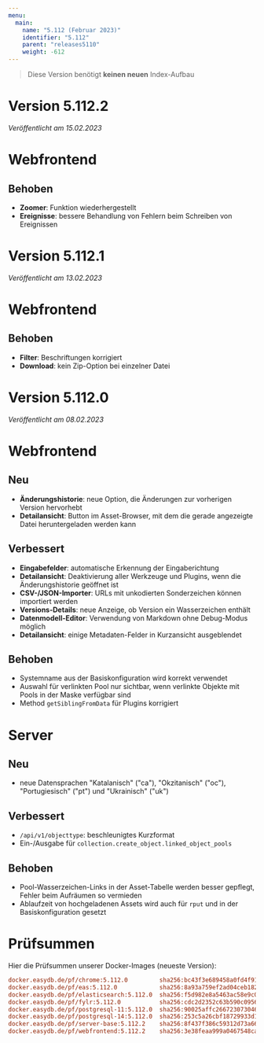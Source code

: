 ```yaml
---
menu:
  main:
    name: "5.112 (Februar 2023)"
    identifier: "5.112"
    parent: "releases5110"
    weight: -612
---
```



> Diese Version benötigt **keinen neuen** Index-Aufbau


# Version 5.112.2

*Veröffentlicht am 15.02.2023*

# Webfrontend

## Behoben

* **Zoomer**: Funktion wiederhergestellt
* **Ereignisse**: bessere Behandlung von Fehlern beim Schreiben von Ereignissen

# Version 5.112.1

*Veröffentlicht am 13.02.2023*

# Webfrontend

## Behoben

* **Filter**: Beschriftungen korrigiert
* **Download**: kein Zip-Option bei einzelner Datei

# Version 5.112.0

*Veröffentlicht am 08.02.2023*

# Webfrontend

## Neu

* **Änderungshistorie**: neue Option, die Änderungen zur vorherigen Version hervorhebt
* **Detailansicht**: Button im Asset-Browser, mit dem die gerade angezeigte Datei heruntergeladen werden kann

## Verbessert

* **Eingabefelder**: automatische Erkennung der Eingaberichtung
* **Detailansicht**: Deaktivierung aller Werkzeuge und Plugins, wenn die Änderungshistorie geöffnet ist
* **CSV-/JSON-Importer**: URLs mit unkodierten Sonderzeichen können importiert werden
* **Versions-Details**: neue Anzeige, ob Version ein Wasserzeichen enthält
* **Datenmodell-Editor**: Verwendung von Markdown ohne Debug-Modus möglich
* **Detailansicht**: einige Metadaten-Felder in Kurzansicht ausgeblendet

## Behoben

* Systemname aus der Basiskonfiguration wird korrekt verwendet
* Auswahl für verlinkten Pool nur sichtbar, wenn verlinkte Objekte mit Pools in der Maske verfügbar sind
* Method `getSiblingFromData` für Plugins korrigiert

# Server

## Neu

* neue Datensprachen "Katalanisch" ("ca"), "Okzitanisch" ("oc"), "Portugiesisch" ("pt") und "Ukrainisch" ("uk")

## Verbessert

* `/api/v1/objecttype`: beschleunigtes Kurzformat
* Ein-/Ausgabe für `collection.create_object.linked_object_pools`

## Behoben

* Pool-Wasserzeichen-Links in der Asset-Tabelle werden besser gepflegt, Fehler beim Aufräumen so vermieden
* Ablaufzeit von hochgeladenen Assets wird auch für `rput` und in der Basiskonfiguration gesetzt

# Prüfsummen

Hier die Prüfsummen unserer Docker-Images (neueste Version):

```ini
docker.easydb.de/pf/chrome:5.112.0         sha256:bc43f3e689458a0fd4f91d7ad7a828da76c586d8a7fb0d63b08b74bd07a133b5
docker.easydb.de/pf/eas:5.112.0            sha256:8a93a759ef2ad04ceb1821080a38855d7de95a90d5dad5c91537604fa4e530e3
docker.easydb.de/pf/elasticsearch:5.112.0  sha256:f5d982e8a5463ac58e9c03f0aa107cf3588dea33f5bfc2c7d52bd127f853d215
docker.easydb.de/pf/fylr:5.112.0           sha256:cdc2d2352c63b590c095668c92100c595e806be101c4f3afce842bbc67260bf1
docker.easydb.de/pf/postgresql-11:5.112.0  sha256:90025affc266723073046d5d0ffa9d856095034cb9476a2d01eacfcd87bd923b
docker.easydb.de/pf/postgresql-14:5.112.0  sha256:253c5a26cbf18729933d1fe357b93fd5180181f11fb0b70cf4c992f11b9412f7
docker.easydb.de/pf/server-base:5.112.2    sha256:8f437f386c59312d73a665e3366b352d2a98151fdf79bb95fba725b6db6a677b
docker.easydb.de/pf/webfrontend:5.112.2    sha256:3e38feaa999a0467548ca44e61762962cee0bdafef4a22356818f393ed69e135
```
